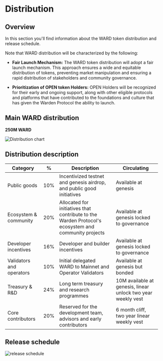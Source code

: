 # Distribution

## Overview

In this section you'll find information about the WARD token distribution and release schedule.

Note that WARD distribution will be characterized by the following:

- **Fair Launch Mechanism:** The WARD token distribution will adopt a fair launch mechanism. This approach ensures a wide and equitable distribution of tokens, preventing market manipulation and ensuring a rapid distribution of stakeholders and community governance.
  
- **Prioritization of OPEN token Holders:** OPEN Holders will be recognized for their early and ongoing support, along with other eligible protocols and platforms that have contributed to the foundations and culture that has given the Warden Protocol the ability to launch.

## Main WARD distribution

**250M WARD**

![Distribution chart](https://i.ibb.co/3CFddV3/distribution.png)

## Distribution description

|Category|% | Description |Circulating|
|--|--|--|--|
| Public goods | 10% | Incentivized testnet and genesis airdrop, and public good initiatives |Available at genesis
|Ecosystem & community | 20%| Allocated for initiatives that contribute to the Warden Protocol's ecosystem and community projects|Available at genesis locked to governance
| Developer incentives|16%|Developer and builder incentives  | Available at genesis locked to governance
| Validators and operators |10%| Initial delegated WARD to Mainnet and Operator Validators |Available at genesis but bonded
| Treasury & R&D | 24% |Long term treasury and research programmes | 10M available at genesis, linear unlock two year weekly vest
| Core contributors | 20% | Reserved for the development team, advisors and early contributors | 6 month cliff, two year linear weekly vest

## Release schedule

![release schedule](https://i.ibb.co/RpSRCQ2/release.png)